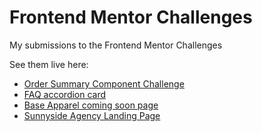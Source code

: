 # Frontend Mentor Challenges
My submissions to the Frontend Mentor Challenges
  
See them live here:
  
* [Order Summary Component Challenge](https://hopeful-snyder-de3e06.netlify.app)
* [FAQ accordion card](https://flamboyant-pasteur-986ce0.netlify.app/)
* [Base Apparel coming soon page](https://wonderful-lalande-92aa8d.netlify.app/)
* [Sunnyside Agency Landing Page](https://youthful-thompson-0a66b9.netlify.app/)
